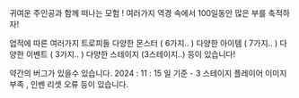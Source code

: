 귀여운 주인공과 함께 떠나는 모험 !
여러가지 역경 속에서 100일동안 많은 부를 축적하자!

업적에 따른 여러가지 트로피들
다양한 몬스터 ( 6가지.. )
다양한 아이템 ( 7가지.. )
다양한 이벤트 ( 3가지.. )
다양한 스테이지 (3스테이지..)
등이 있습니다!

약간의 버그가 있을수 있습니다.
2024 : 11 : 15 일 기준 - 3 스테이지 플레이어 이미지 부족 , 인벤 리셋 오류 등이 있습니다.
